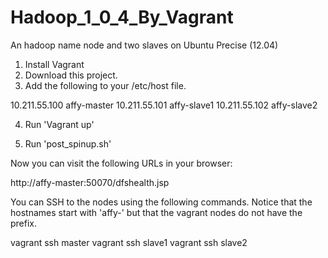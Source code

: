 Hadoop_1_0_4_By_Vagrant
=======================

An hadoop name node and two slaves on Ubuntu Precise (12.04)
  
1. Install Vagrant
2. Download this project.
3. Add the following to your /etc/host file.

10.211.55.100	affy-master
10.211.55.101	affy-slave1
10.211.55.102	affy-slave2

4. Run 'Vagrant up'

5. Run 'post_spinup.sh'

Now you can visit the following URLs in your browser:

http://affy-master:50070/dfshealth.jsp

You can SSH to the nodes using the following commands. Notice that the hostnames start with 'affy-' but that 
the vagrant nodes do not have the prefix.

vagrant ssh master
vagrant ssh slave1
vagrant ssh slave2
